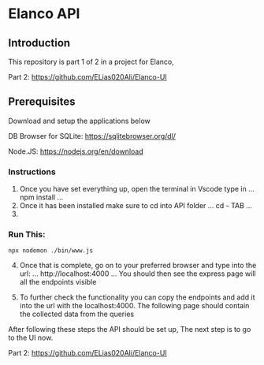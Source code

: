 # Elanco API
## Introduction
This repository is part 1 of 2 in a project for Elanco, 

Part 2:  https://github.com/ELias020Ali/Elanco-UI

## Prerequisites
Download and setup the applications below

DB Browser for SQLite:  https://sqlitebrowser.org/dl/

Node.JS:  https://nodejs.org/en/download

### Instructions
1. Once you have set everything up, open the terminal in Vscode type in
   ...
   npm install
   ...
2. Once it has been installed make sure to cd into API folder
   ...
   cd - TAB
   ...
3. 

### Run This:

```
npx nodemon ./bin/www.js
```
4.  Once that is complete, go on to your preferred browser and type into the url:
...
http://localhost:4000
...
You should then see the express page will all the endpoints visible

5. To further check the functionality you can copy the endpoints and add it into the url with the localhost:4000. The following page should contain the collected data from the queries

After following these steps the API should be set up, The next step is to go to the UI now. 

Part 2:  https://github.com/ELias020Ali/Elanco-UI
